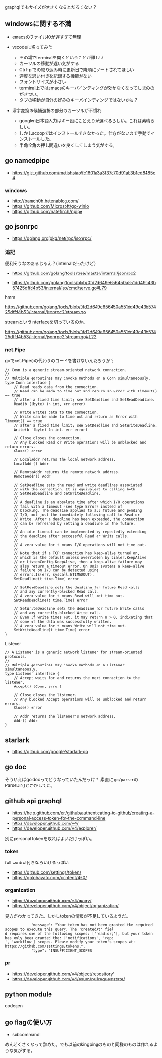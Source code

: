 graphqlでもサイズが大きくなるとだるくない？

## windowsに関する不満

- emacsのファイルIOが遅すぎて無理
- vscodeに移ってみた

  - その場でterminalを開くということが難しい
  - カーソルの移動が遅い気がする
  - Ctrl-p での絞り込み時に更新日で降順にソートされてほしい
  - 適度な思い付きを記録する機能がない
  - フォントサイズが小さい
  - terminal上ではemacsのキーバインディングが効かなくなってしまののがきつい。
  - タブの移動が自分の好みのキーバインディングではないかも？

- 漢字変換の候補選択の部分のカーソルが不慣れ

  - googlen日本語入力はキー設にことえりが選べるらしい。これは素晴らしい。
  - しかしscoopではインストールできなかった。仕方がないので手動でインストールした。
  - 半角全角の押し間違いを良くしてしまう気がする。

## go namedpipe

- https://gist.github.com/matishsiao/fc1601a3a3f37c70d91ab3b1ed8485c4


### windows

- http://bamch0h.hatenablog.com/
- https://github.com/Microsoft/go-winio
- https://github.com/natefinch/npipe


## go jsonrpc

- https://golang.org/pkg/net/rpc/jsonrpc/

### 追記

便利そうなのあるじゃん？(internalだったけど）

- https://github.com/golang/tools/tree/master/internal/jsonrpc2

- https://github.com/golang/tools/blob/0fd2d649e656450a551dd49c43b57425dffd4b53/internal/lsp/cmd/serve.go#L79

hmm

https://github.com/golang/tools/blob/0fd2d649e656450a551dd49c43b57425dffd4b53/internal/jsonrpc2/stream.go

streamというinterfaceを切っているのか。

https://github.com/golang/tools/blob/0fd2d649e656450a551dd49c43b57425dffd4b53/internal/jsonrpc2/stream.go#L22

### net.Pipe

goでnet.Pipe()の代わりのコードを書けないんだろうか？

```
// Conn is a generic stream-oriented network connection.
//
// Multiple goroutines may invoke methods on a Conn simultaneously.
type Conn interface {
	// Read reads data from the connection.
	// Read can be made to time out and return an Error with Timeout() == true
	// after a fixed time limit; see SetDeadline and SetReadDeadline.
	Read(b []byte) (n int, err error)

	// Write writes data to the connection.
	// Write can be made to time out and return an Error with Timeout() == true
	// after a fixed time limit; see SetDeadline and SetWriteDeadline.
	Write(b []byte) (n int, err error)

	// Close closes the connection.
	// Any blocked Read or Write operations will be unblocked and return errors.
	Close() error

	// LocalAddr returns the local network address.
	LocalAddr() Addr

	// RemoteAddr returns the remote network address.
	RemoteAddr() Addr

	// SetDeadline sets the read and write deadlines associated
	// with the connection. It is equivalent to calling both
	// SetReadDeadline and SetWriteDeadline.
	//
	// A deadline is an absolute time after which I/O operations
	// fail with a timeout (see type Error) instead of
	// blocking. The deadline applies to all future and pending
	// I/O, not just the immediately following call to Read or
	// Write. After a deadline has been exceeded, the connection
	// can be refreshed by setting a deadline in the future.
	//
	// An idle timeout can be implemented by repeatedly extending
	// the deadline after successful Read or Write calls.
	//
	// A zero value for t means I/O operations will not time out.
	//
	// Note that if a TCP connection has keep-alive turned on,
	// which is the default unless overridden by Dialer.KeepAlive
	// or ListenConfig.KeepAlive, then a keep-alive failure may
	// also return a timeout error. On Unix systems a keep-alive
	// failure on I/O can be detected using
	// errors.Is(err, syscall.ETIMEDOUT).
	SetDeadline(t time.Time) error

	// SetReadDeadline sets the deadline for future Read calls
	// and any currently-blocked Read call.
	// A zero value for t means Read will not time out.
	SetReadDeadline(t time.Time) error

	// SetWriteDeadline sets the deadline for future Write calls
	// and any currently-blocked Write call.
	// Even if write times out, it may return n > 0, indicating that
	// some of the data was successfully written.
	// A zero value for t means Write will not time out.
	SetWriteDeadline(t time.Time) error
}
```

Listener

```
// A Listener is a generic network listener for stream-oriented protocols.
//
// Multiple goroutines may invoke methods on a Listener simultaneously.
type Listener interface {
	// Accept waits for and returns the next connection to the listener.
	Accept() (Conn, error)

	// Close closes the listener.
	// Any blocked Accept operations will be unblocked and return errors.
	Close() error

	// Addr returns the listener's network address.
	Addr() Addr
}
```

## starlark

- https://github.com/google/starlark-go

## go doc

そういえばgo docってどうなっていたんだっけ？
素直に `go/parser`のParseDir()とかかしてた。

## github api graphql

- https://help.github.com/en/github/authenticating-to-github/creating-a-personal-access-token-for-the-command-line
- https://developer.github.com/v4/
- https://developer.github.com/v4/explorer/

別にpersonal tokenを取ればよいだけっぽい。

### token

full control付きならいけるっぽい

- https://github.com/settings/tokens
- https://gotohayato.com/content/460/

### organization

- https://developer.github.com/v4/query/
- https://developer.github.com/v4/object/organization/

見方がわかってきた。しかしtokenの情報が不足しているようだ。

```
            "message": "Your token has not been granted the required scopes to execute this query. The 'createdAt' fiel
d requires one of the following scopes: ['read:org'], but your token has only been granted the: ['notifications', 'repo
', 'workflow'] scopes. Please modify your token's scopes at: https://github.com/settings/tokens.",
            "type": "INSUFFICIENT_SCOPES
```


### pr

- https://developer.github.com/v4/object/repository/
- https://developer.github.com/v4/enum/pullrequeststate/

## python module

codegen

## go flagの使い方

- subcommand

めんどくさくなって辞めた。でも以前のkingpingのものと同様のものは作れるような気がする。
